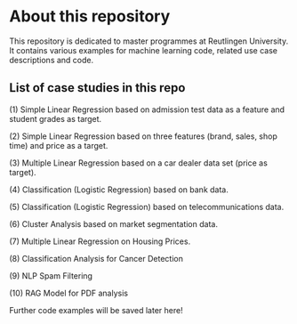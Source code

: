 # About this repository
This repository is dedicated to master programmes at Reutlingen University. It contains various examples for machine learning code, related use case descriptions and code.

## List of case studies in this repo

(1) Simple Linear Regression based on admission test data as a feature and student grades as target.

(2) Simple Linear Regression based on three features (brand, sales, shop time) and price as a target.

(3) Multiple Linear Regression based on a car dealer data set (price as target).

(4) Classification (Logistic Regression) based on bank data.

(5) Classification (Logistic Regression) based on telecommunications data.

(6) Cluster Analysis based on market segmentation data.

(7) Multiple Linear Regression on Housing Prices.

(8) Classification Analysis for Cancer Detection

(9) NLP Spam Filtering

(10) RAG Model for PDF analysis

Further code examples will be saved later here!